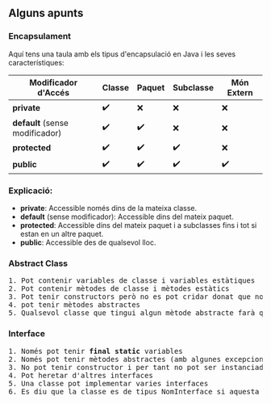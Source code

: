 ## Alguns apunts

### Encapsulament
Aquí tens una taula amb els tipus d'encapsulació en Java i les seves característiques:

| **Modificador d'Accés** | **Classe** | **Paquet** | **Subclasse** | **Món Extern** |
|--------------------------|------------|------------|---------------|----------------|
| **private**               | ✔️         | ❌         | ❌            | ❌             |
| **default** (sense modificador) | ✔️         | ✔️         | ❌            | ❌             |
| **protected**             | ✔️         | ✔️         | ✔️            | ❌             |
| **public**                | ✔️         | ✔️         | ✔️            | ✔️             |

### Explicació:
- **private**: Accessible només dins de la mateixa classe.
- **default** (sense modificador): Accessible dins del mateix paquet.
- **protected**: Accessible dins del mateix paquet i a subclasses fins i tot si estan en un altre paquet.
- **public**: Accessible des de qualsevol lloc.


### Abstract Class

<pre>
1. Pot contenir variables de classe i variables estàtiques
2. Pot contenir mètodes de classe i mètodes estàtics
3. Pot tenir constructors però no es pot cridar donat que no es pot instanciar
4. pot tenir mètodes abstractes
5. Qualsevol classe que tingui algun mètode abstracte farà que la classe sigui abstracta
</pre>

### Interface
<pre>
1. Només pot tenir <b>final static</b> variables
2. Només pot tenir mètodes abstractes (amb algunes excepcions)
3. No pot tenir constructor i per tant no pot ser instanciada
4. Pot heretar d'altres interfaces
5. Una classe pot implementar varies interfaces
6. Es diu que la classe es de tipus NomInterface si aquesta classe implementa a NomInterface
</pre>